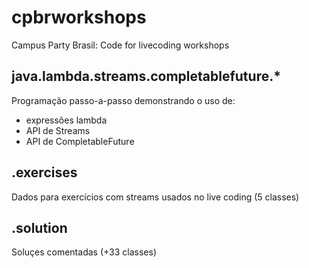 # cpbrworkshops
Campus Party Brasil: Code for livecoding workshops

## java.lambda.streams.completablefuture.*
Programação passo-a-passo demonstrando o uso de:
- expressões lambda
- API de Streams
- API de CompletableFuture

## .exercises
  Dados para exercícios com streams usados no live coding (5 classes)
## .solution 
  Soluçes comentadas (+33 classes)
